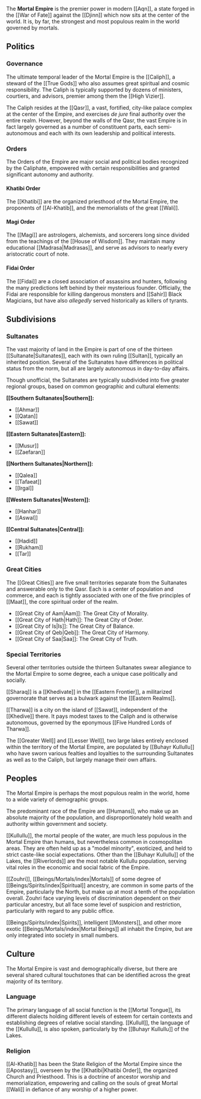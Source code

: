 The **Mortal Empire** is the premier power in modern [[Aqn]], a state forged in the [[War of Fate]] against the [[Djinn]] which now sits at the center of the world. It is, by far, the strongest and most populous realm in the world governed by mortals.

## Politics

### Governance
The ultimate temporal leader of the Mortal Empire is the [[Caliph]], a steward of the [[True Gods]] who also assumes great spiritual and cosmic responsibility. The Caliph is typically supported by dozens of ministers, courtiers, and advisors, premier among them the [[High Vizier]].

The Caliph resides at the [[Qasr]], a vast, fortified, city-like palace complex at the center of the Empire, and exercises *de jure* final authority over the entire realm. However, beyond the walls of the Qasr, the vast Empire is in fact largely governed as a number of constituent parts, each semi-autonomous and each with its own leadership and political interests.

### Orders
The Orders of the Empire are major social and political bodies recognized by the Caliphate, empowered with certain responsibilities and granted significant autonomy and authority. 

#### Khatibi Order
The [[Khatibi]] are the organized priesthood of the Mortal Empire, the proponents of [[Al-Khatib]], and the memorialists of the great [[Wali]].

#### Magi Order
The [[Magi]] are astrologers, alchemists, and sorcerers long since divided from the teachings of the [[House of Wisdom]]. They maintain many educational [[Madrasa|Madrasas]], and serve as advisors to nearly every aristocratic court of note.

#### Fidai Order
The [[Fidai]] are a closed association of assassins and hunters, following the many predictions left behind by their mysterious founder. Officially, the Fidai are responsible for killing dangerous monsters and [[Sahir]] Black Magicians, but have also *allegedly* served historically as killers of tyrants.

## Subdivisions

### Sultanates
The vast majority of land in the Empire is part of one of the thirteen [[Sultanate|Sultanates]], each with its own ruling [[Sultan]], typically an inherited position. Several of the Sultanates have differences in political status from the norm, but all are largely autonomous in day-to-day affairs.

Though unofficial, the Sultanates are typically subdivided into five greater regional groups, based on common geographic and cultural elements:

**[[Southern Sultanates|Southern]]:**
* [[Ahmar]]
* [[Qatan]]
* [[Sawat]]

**[[Eastern Sultanates|Eastern]]:**
 * [[Musur]]
 * [[Zaefaran]]

**[[Northern Sultanates|Northern]]:**
 * [[Qalea]]
 * [[Tafaeat]]
 * [[Irgal]]

**[[Western Sultanates|Western]]:**
 * [[Hanhar]]
 * [[Aswal]]

**[[Central Sultanates|Central]]:**
 * [[Hadid]]
 * [[Rukham]]
 * [[Tar]]

### Great Cities
The [[Great Cities]] are five small territories separate from the Sultanates and answerable only to the Qasr. Each is a center of population and commerce, and each is tightly associated with one of the five principles of [[Maat]], the core spiritual order of the realm.

 * [[Great City of Aam|Aam]]: The Great City of Morality.
 * [[Great City of Hath|Hath]]: The Great City of Order.
 * [[Great City of Is|Is]]: The Great City of Balance.
 * [[Great City of Qeb|Qeb]]: The Great City of Harmony.
 * [[Great City of Saa|Saa]]: The Great City of Truth.

### Special Territories
Several other territories outside the thirteen Sultanates swear allegiance to the Mortal Empire to some degree, each a unique case politically and socially.

[[Sharaq]] is a [[Khedivate]] in the [[Eastern Frontier]], a militarized governorate that serves as a bulwark against the [[Eastern Realms]].

[[Tharwa]] is a city on the island of [[Sawat]], independent of the [[Khedive]] there. It pays modest taxes to the Caliph and is otherwise autonomous, governed by the eponymous [[Five Hundred Lords of Tharwa]].

The [[Greater Well]] and [[Lesser Well]], two large lakes entirely enclosed within the territory of the Mortal Empire, are populated by [[Buhayr Kullullu]] who have sworn various fealties and loyalties to the surrounding Sultanates as well as to the Caliph, but largely manage their own affairs.

## Peoples

The Mortal Empire is perhaps the most populous realm in the world, home to a wide variety of demographic groups.

The predominant race of the Empire are [[Humans]], who make up an absolute majority of the population, and disproportionately hold wealth and authority within government and society.

[[Kullullu]], the mortal people of the water, are much less populous in the Mortal Empire than humans, but nevertheless common in cosmopolitan areas. They are often held up as a "model minority", exoticized, and held to strict caste-like social expectations. Other than the [[Buhayr Kullullu]] of the Lakes, the [[Riverlords]] are the most notable Kullullu population, serving vital roles in the economic and social fabric of the Empire.

[[Zouhri]], [[Beings/Mortals/index|Mortals]] of some degree of [[Beings/Spirits/index|Spiritual]] ancestry, are common in some parts of the Empire, particularly the North, but make up at most a tenth of the population overall. Zouhri face varying levels of discrimination dependent on their particular ancestry, but all face some level of suspicion and restriction, particularly with regard to any public office.

[[Beings/Spirits/index|Spirits]], intelligent [[Monsters]], and other more exotic [[Beings/Mortals/index|Mortal Beings]] all inhabit the Empire, but are only integrated into society in small numbers.

## Culture

The Mortal Empire is vast and demographically diverse, but there are several shared cultural touchstones that can be identified across the great majority of its territory.

### Language
The primary language of all social function is the [[Mortal Tongue]], its different dialects holding different levels of esteem for certain contexts and establishing degrees of relative social standing. [[Kullull]], the language of the [[Kullullu]], is also spoken, particularly by the [[Buhayr Kullullu]] of the Lakes.

### Religion
[[Al-Khatib]] has been the State Religion of the Mortal Empire since the [[Apostasy]], overseen by the [[Khatibi|Khatibi Order]], the organized Church and Priesthood. This is a doctrine of ancestor worship and memorialization, empowering and calling on the souls of great Mortal [[Wali]] in defiance of any worship of a higher power.